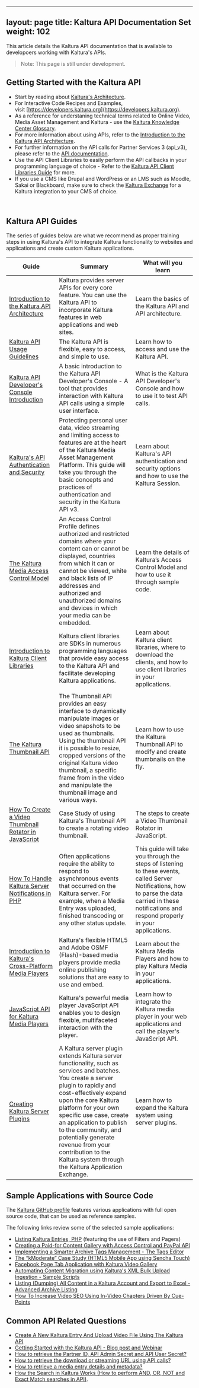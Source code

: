 ---
layout: page
title: Kaltura API Documentation Set
weight: 102
--

This article details the Kaltura API documentation that is available to developoers working with Kaltura's APIs.

>Note: This page is still under development.

## Getting Started with the Kaltura API  


*   Start by reading about [Kaltura's Architecture](https://vpaas.kaltura.com/documentation/VPaaS-API-Getting-Started/kaltura-video-platform-architecture-overview.html).
*   For Interactive Code Recipes and Examples, visit [https://developers.kaltura.org](https://developers.kaltura.org).
*   As a reference for understaning technical terms related to Online Video, Media Asset Management and Kaltura - use the [Kaltura Knowledge Center Glossary](http://knowledge.kaltura.com/glossary).
*   For more information about using APIs, refer to the [Introduction to the Kaltura API Architecture](https://vpaas.kaltura.com/documentation/VPaaS-API-Getting-Started/iintroduction-kaltura-api-architecture.html	).
*   For further information on the API calls for Partner Services 3 (api_v3), please refer to the [API documentation](https://developer.kaltura.com/api-docs).
*   Use the API Client Libraries to easily perform the API callbacks in your programming language of choice - Refer to the [Kaltura API Client Libraries Guide](https://vpaas.kaltura.com/documentation/VPaaS-API-Getting-Started/introduction-kaltura-client-libraries.html) for more.
*   If you use a CMS like Drupal and WordPress or an LMS such as Moodle, Sakai or Blackboard, make sure to check the [Kaltura Exchange](http://exchange.kaltura.com/) for a Kaltura integration to your CMS of choice.

 
## Kaltura API Guides  

The series of guides below are what we recommend as proper training steps in using Kaltura's API to integrate Kaltura functionality to websites and applications and create custom Kaltura applications.


|  Guide                                                            | Summary                                                                                                                                                                                                                                                                                                                                                                                                 | What will you learn                                                                                                                                                                                                                                                                                                         |
|-------------------------------------------------------------------|---------------------------------------------------------------------------------------------------------------------------------------------------------------------------------------------------------------------------------------------------------------------------------------------------------------------------------------------------------------------------------------------------------|-----------------------------------------------------------------------------------------------------------------------------------------------------------------------------------------------------------------------------------------------------------------------------------------------------------------------------|
| [Introduction to the Kaltura API Architecture](https://vpaas.kaltura.com/documentation/VPaaS-API-Getting-Started/introduction-kaltura-api-architecture.html)                      | Kaltura provides server APIs for every core feature. You can use the Kaltura API to incorporate Kaltura features in web applications and web sites.                                                                                                                                                                                                                                                     | Learn the basics of the Kaltura API and API architecture.                                                                                                                                                                                                                                                                   |
| [Kaltura API Usage Guidelines](https://vpaas.kaltura.com/documentation/VPaaS-API-Getting-Started/kaltura-api-usage-guidelines.html)                                      | The Kaltura API is flexible, easy to access, and simple to use.                                                                                                                                                                                                                                                                                                                                         | Learn how to access and use the Kaltura API.                                                                                                                                                                                                                                                                                |
| [Kaltura API Developer's Console Introduction](https://vpaas.kaltura.com/documentation/VPaaS-API-Getting-Started/using-kalturas-api-developer-console-introduction.html)                       | A basic introduction to the Kaltura API Developer's Console - A tool that provides interaction with Kaltura API calls using a simple user interface.                                                                                                                                                                                                                                                           | What is the Kaltura API Developer's Console and how to use it to test API calls.                                                                                                                                                                                                                                                     |
| [Kaltura's API Authentication and Security](https://vpaas.kaltura.com/documentation/VPaaS-API-Getting-Started/Kaltura_API_Authentication_and_Security.html)                         | Protecting personal user data, video streaming and limiting access to features are at the heart of the Kaltura Media Asset Management Platform. This guide will take you through the basic concepts and practices of authentication and security in the Kaltura API v3.                                                                                                                                 | Learn about Kaltura's API authentication and security options and how to use the Kaltura Session.                                                                                                                                                                                                                           |
| [The Kaltura Media Access Control Model](https://vpaas.kaltura.com/documentation/VPaaS-API-Getting-Started/kaltura-media-access-control-model.html)                            | An Access Control Profile defines authorized and restricted domains where your content can or cannot be displayed, countries from which it can or cannot be viewed, white and black lists of IP addresses and authorized and unauthorized domains and devices in which your media can be embedded.                                                                                                      | Learn the details of Kaltura’s Access Control Model and how to use it through sample code.                                                                                                                                                                                                                                  |
| [Introduction to Kaltura Client Libraries](https://vpaas.kaltura.com/documentation/VPaaS-API-Getting-Started/introduction-kaltura-client-libraries.html)                          | Kaltura client libraries are SDKs in numerous programming languages that provide easy access to the Kaltura API and facilitate developing Kaltura applications.                                                                                                                                                                                                                                         | Learn about Kaltura client libraries, where to download the clients, and how to use client libraries in your applications.                                                                                                                                                                                                  |
                                                                                                               |
| [The Kaltura Thumbnail API](https://vpaas.kaltura.com/documentation/VPaaS-API-Getting-Started/kaltura-thumbnail-api.html)                                         | The Thumbnail API provides an easy interface to dynamically manipulate images or video snapshots to be used as thumbnails. Using the thumbnail API it is possible to resize, cropped versions of the original Kaltura video thumbnail, a specific frame from in the video and manipulate the thumbnail image and various ways.                                                                          | Learn how to use the Kaltura Thumbnail API to modify and create thumbnails on the fly.              |
| [How To Create a Video Thumbnail Rotator in JavaScript](https://vpaas.kaltura.com/documentation/VPaaS-API-Getting-Started/how-create-video-thumbnail-rotator-javascript.html)             | Case Study of using Kaltura's Thumbnail API to create a rotating video thumbnail.                                                                                                                                                                                                                                                                                                                       | The steps to create a Video Thumbnail Rotator in JavaScript.                                                                                                                                                                                                                                                                |
| [How To Handle Kaltura Server Notifications in PHP](https://vpaas.kaltura.com/documentation/VPaaS-API-Getting-Started/how-handle-kaltura-server-notifications-in-php.html)                 | Often applications require the ability to respond to asynchronous events that occurred on the Kaltura server. For example, when a Media Entry was uploaded, finished transcoding or any other status update.                                                                                                                                                                                            | This guide will take you through the steps of listening to these events, called Server Notifications, how to parse the data carried in these notifications and respond properly in your applications.                                                                                                                       |
| [Introduction to Kaltura's Cross-Platform Media Players](https://vpaas.kaltura.com/documentation/VPaaS-API-Getting-Started/introduction-kalturas-cross-platform-media-players.html)    | Kaltura's flexible HTML5 and Adobe OSMF (Flash)-based media players provide media online publishing solutions that are easy to use and embed.                                                                                                                                                                                                                                                           | Learn about the Kaltura Media Players and how to play Kaltura Media in your applications.                                                                                                                                                                                                                                   |
 [JavaScript API for Kaltura Media Players](https://vpaas.kaltura.com/documentation/VPaaS-API-Getting-Started/javascript-api-kaltura-media-players.html)                          | Kaltura's powerful media player JavaScript API enables you to design flexible, multifaceted interaction with the player.                                                                                                                                                                                                                                                                                | Learn how to integrate the Kaltura media player in your web applications and call the player's JavaScript API.                                                                                                                                                                                                              |
| [Creating Kaltura Server Plugins](http://knowledge.kaltura.com//sites/default/files/Creating_Kaltura_Server_Plugins_User_Manual_Eagle.pdf)                                   | A Kaltura server plugin extends Kaltura server functionality, such as services and batches. You create a server plugin to rapidly and cost-effectively expand upon the core Kaltura platform for your own specific use case, create an application to publish to the community, and potentially generate revenue from your contribution to the Kaltura system through the Kaltura Application Exchange. | Learn how to expand the Kaltura system using server plugins.                                                                                                                                                         

## Sample Applications with Source Code  

The [Kaltura GitHub profile](https://github.com/kaltura) features various applications with full open source code, that can be used as reference samples.

The following links review some of the selected sample applications:

* [Listing Kaltura Entries, PHP](http://www.kaltura.org/demos/listentries/) (featuring the use of Filters and Pagers) 
* [Creating a Paid-for Content Gallery with Access Control and PayPal API](http://blog.kaltura.org/turning-profit-online-video-made-easy-using-paypal-html5-digital-goods)
* [Implementing a Smarter Archive Tags Management - The Tags Editor](http://blog.kaltura.org/tags-editor)
* [The “kModerate” Case Study (HTML5 Mobile App using Sencha Touch)](http://blog.kaltura.org/mobile-app-moderation-kmoderate-case-study)
* [Facebook Page Tab Application with Kaltura Video Gallery](https://github.com/kaltura/Kaltura-Facebook-App-Media-Page)
* [Automating Content Migration using Kaltura's XML Bulk Upload Ingestion - Sample Scripts](https://github.com/kaltura/kaltura-bulk-upload-migration-samples)
* [Listing (Dumping) All Content in a Kaltura Account and Export to Excel - Advanced Archive Listing](https://github.com/kaltura/Metadata-Dump)
* [How To Increase Video SEO Using In-Video Chapters Driven By Cue-Points](http://blog.kaltura.org/how-to-increase-video-seo-using-in-video-chapters-driven-by-cue-points)


## Common API Related Questions  

*   [Create A New Kaltura Entry And Upload Video File Using The Kaltura API](https://vpaas.kaltura.com/documentation/VPaaS-API-Getting-Started/create-new-kaltura-entry-and-upload-video-file-using-kaltura-api.html)
*   [Getting Started with the Kaltura API - Blog post and Webinar](http://blog.kaltura.org/kaltura-api-how-to-get-started-video)
*   [How to retrieve the Partner ID, API Admin Secret and API User Secret?](https://vpaas.kaltura.com/documentation/VPaaS-API-Getting-Started/what-can-you-configure-integration-settings.html)
*   [How to retrieve the download or streaming URL using API calls?](https://vpaas.kaltura.com/documentation/VPaaS-API-Getting-Started/how-retrieve-download-or-streaming-url-using-api-calls.html)
*   [How to retrieve a media entry details and metadata?](https://vpaas.kaltura.com/documentation/VPaaS-API-Getting-Started/how-retrieve-metadata-media-entry-using-api.html)
*   [How the Search in Kaltura Works (How to perform AND, OR, NOT and Exact Match searches in API)](https://vpaas.kaltura.com/documentation/VPaaS-API-Getting-Started/how-search-kaltura-works-how-perform-and-or-not-and-exact-match-searches-api.html).


 

